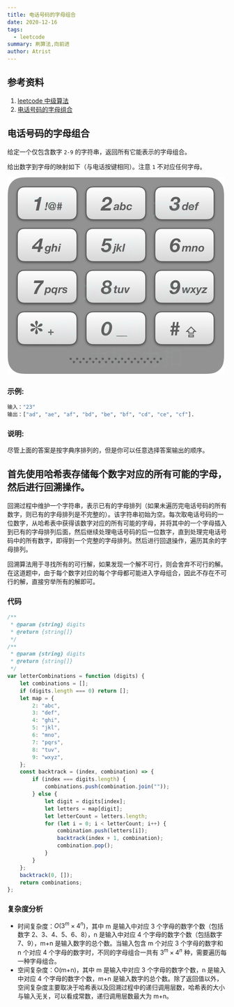 ```yaml
---
title: 电话号码的字母组合
date: 2020-12-16
tags:
  - leetcode
summary: 刷算法,向前进
author: Atrist
---
```


## 参考资料

1. [leetcode 中级算法](https://leetcode-cn.com/leetbook/detail/top-interview-questions-medium/)
2. [电话号码的字母组合](https://leetcode-cn.com/problems/letter-combinations-of-a-phone-number/description/)
## 电话号码的字母组合
给定一个仅包含数字 `2-9` 的字符串，返回所有它能表示的字母组合。

给出数字到字母的映射如下（与电话按键相同）。注意 `1` 不对应任何字母。

![](./images/17_telephone_keypad.png)


### 示例:
```bash
输入："23"
输出：["ad", "ae", "af", "bd", "be", "bf", "cd", "ce", "cf"].
```
### 说明:
尽管上面的答案是按字典序排列的，但是你可以任意选择答案输出的顺序。

## 首先使用哈希表存储每个数字对应的所有可能的字母，然后进行回溯操作。

回溯过程中维护一个字符串，表示已有的字母排列（如果未遍历完电话号码的所有数字，则已有的字母排列是不完整的）。该字符串初始为空。每次取电话号码的一位数字，从哈希表中获得该数字对应的所有可能的字母，并将其中的一个字母插入到已有的字母排列后面，然后继续处理电话号码的后一位数字，直到处理完电话号码中的所有数字，即得到一个完整的字母排列。然后进行回退操作，遍历其余的字母排列。

回溯算法用于寻找所有的可行解，如果发现一个解不可行，则会舍弃不可行的解。在这道题中，由于每个数字对应的每个字母都可能进入字母组合，因此不存在不可行的解，直接穷举所有的解即可。
### 代码
```js
/**
 * @param {string} digits
 * @return {string[]}
 */
/**
 * @param {string} digits
 * @return {string[]}
 */
var letterCombinations = function (digits) {
    let combinations = [];
    if (digits.length === 0) return [];
    let map = {
        2: "abc",
        3: "def",
        4: "ghi",
        5: "jkl",
        6: "mno",
        7: "pqrs",
        8: "tuv",
        9: "wxyz",
    };
    const backtrack = (index, combination) => {
        if (index === digits.length) {
            combinations.push(combination.join(""));
        } else {
            let digit = digits[index];
            let letters = map[digit];
            let letterCount = letters.length;
            for (let i = 0; i < letterCount; i++) {
                combination.push(letters[i]);
                backtrack(index + 1, combination);
                combination.pop();
            }
        }
    };
    backtrack(0, []);
    return combinations;
};
```

### 复杂度分析

- 时间复杂度：$O(3^m \times 4^n)$，其中 m 是输入中对应 3 个字母的数字个数（包括数字 2、3、4、5、6、8），n 是输入中对应 4 个字母的数字个数（包括数字 7、9），m+n 是输入数字的总个数。当输入包含 m 个对应 3 个字母的数字和 n 个对应 4 个字母的数字时，不同的字母组合一共有 $3^m \times 4^n$ 种，需要遍历每一种字母组合。
- 空间复杂度：O(m+n)，其中 m 是输入中对应 3 个字母的数字个数，n 是输入中对应 4 个字母的数字个数，m+n 是输入数字的总个数。除了返回值以外，空间复杂度主要取决于哈希表以及回溯过程中的递归调用层数，哈希表的大小与输入无关，可以看成常数，递归调用层数最大为 m+n。

